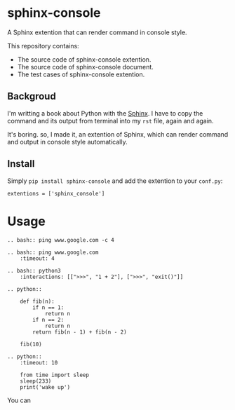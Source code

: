 # sphinx-console

A Sphinx extention that can render command in console style.

This repository contains:

- The source code of sphinx-console extention.
- The source code of sphinx-console document.
- The test cases of sphinx-console extention.

## Backgroud

I'm writting a book about Python with the [Sphinx](https://www.sphinx-doc.org/en/master/). I have to copy the command and its output from terminal into my `rst` file, again and again.

It's boring. so, I made it, an extention of Sphinx, which can render command and output in console style automatically.

## Install 

Simply `pip install sphinx-console` and add the extention to your `conf.py`:

```
extentions = ['sphinx_console']
```

# Usage

```
.. bash:: ping www.google.com -c 4
```

```
.. bash:: ping www.google.com
    :timeout: 4
```

```
.. bash:: python3
    :interactions: [[">>>", "1 + 2"], [">>>", "exit()"]]
```

```
.. python::

    def fib(n):
        if n == 1:
            return n
        if n == 2:
            return n
        return fib(n - 1) + fib(n - 2)

    fib(10)
```

```
.. python::
    :timeout: 10

    from time import sleep
    sleep(233)
    print('wake up')
```

You can 
